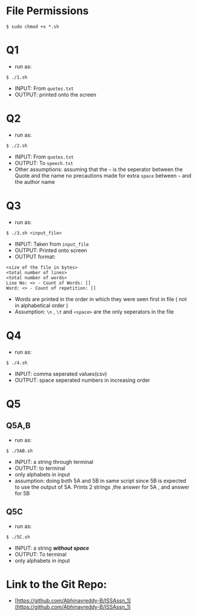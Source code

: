 # File Permissions
```
$ sudo chmod +x *.sh
```

# Q1
* run as:
```
$ ./1.sh
```
* INPUT:  From `quotes.txt`
* OUTPUT: printed onto the screen

# Q2
* run as:
```
$ ./2.sh
```
* INPUT:  From `quotes.txt`
* OUTPUT: To `speech.txt`
* Other assumptions: assuming that the `~` is the seperator between the Quote and the name no precautions made for extra `space` between `~` and the author name

# Q3
* run as:
```
$ ./3.sh <input_file>
```
* INPUT: Taken from `input_file`
* OUTPUT: Printed onto screen
* OUTPUT format:
```
<size of the file in bytes>
<total number of lines>
<total number of words>
Line No: <> - Count of Words: []
Word: <> - Count of repetition: []
```
* Words are printed in the order in which they were seen first in file ( not in alphabetical order )
* Assumption: `\n` , `\t` and `<space>` are the only seperators in the file

# Q4
* run as:
```
$ ./4.sh
```
* INPUT: comma seperated values(csv)
* OUTPUT: space seperated numbers in increasing order

# Q5
## Q5A,B
* run as:
```
$ ./5AB.sh
```
* INPUT: a string through terminal
* OUTPUT: to terminal
* only alphabets in input
* assumption: doing both 5A and 5B in same script since 5B is expected to use the output of 5A. Prints 2 strings ,the answer for 5A , and answer for 5B

## Q5C
* run as:
```
$ ./5C.sh
```
* INPUT: a string _****without space****_
* OUTPUT: To terminal
* only alphabets in input

# Link to the Git Repo:
* [https://github.com/Abhinavreddy-B/ISSAssn_1](https://github.com/Abhinavreddy-B/ISSAssn_1)